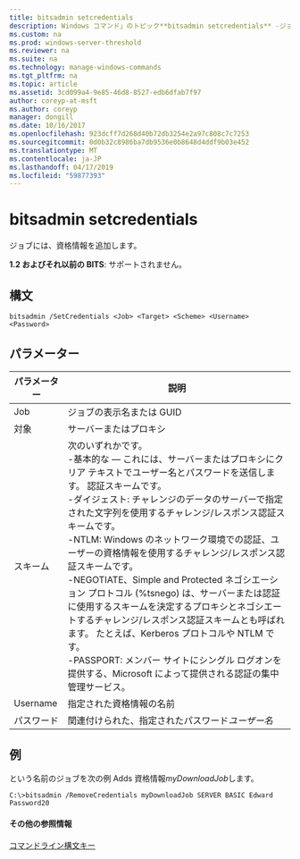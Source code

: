 ```yaml
---
title: bitsadmin setcredentials
description: Windows コマンド」のトピック**bitsadmin setcredentials** -ジョブに資格情報を追加します。
ms.custom: na
ms.prod: windows-server-threshold
ms.reviewer: na
ms.suite: na
ms.technology: manage-windows-commands
ms.tgt_pltfrm: na
ms.topic: article
ms.assetid: 3cd099a4-9e85-46d8-8527-edb6dfab7f97
author: coreyp-at-msft
ms.author: coreyp
manager: dongill
ms.date: 10/16/2017
ms.openlocfilehash: 923dcff7d268d40b72db3254e2a97c808c7c7253
ms.sourcegitcommit: 0d0b32c8986ba7db9536e0b8648d4ddf9b03e452
ms.translationtype: MT
ms.contentlocale: ja-JP
ms.lasthandoff: 04/17/2019
ms.locfileid: "59877393"
---
```

# <a name="bitsadmin-setcredentials"></a>bitsadmin setcredentials

ジョブには、資格情報を追加します。

**1.2 およびそれ以前の BITS**: サポートされません。

## <a name="syntax"></a>構文

```
bitsadmin /SetCredentials <Job> <Target> <Scheme> <Username> <Password>
```

## <a name="parameters"></a>パラメーター

|パラメーター|説明|
|---------|-----------|
|Job|ジョブの表示名または GUID|
|対象|サーバーまたはプロキシ|
|スキーム|次のいずれかです。</br>-基本的な — これには、サーバーまたはプロキシにクリア テキストでユーザー名とパスワードを送信します。 認証スキームです。</br>-ダイジェスト: チャレンジのデータのサーバーで指定された文字列を使用するチャレンジ/レスポンス認証スキームです。</br>-NTLM: Windows のネットワーク環境での認証、ユーザーの資格情報を使用するチャレンジ/レスポンス認証スキームです。</br>-NEGOTIATE、Simple and Protected ネゴシエーション プロトコル (%tsnego) は、サーバーまたは認証に使用するスキームを決定するプロキシとネゴシエートするチャレンジ/レスポンス認証スキームとも呼ばれます。 たとえば、Kerberos プロトコルや NTLM です。</br>-PASSPORT: メンバー サイトにシングル ログオンを提供する、Microsoft によって提供される認証の集中管理サービス。|
|Username|指定された資格情報の名前|
|パスワード|関連付けられた、指定されたパスワード*ユーザー名*|

## <a name="BKMK_examples"></a>例

という名前のジョブを次の例 Adds 資格情報*myDownloadJob*します。
```
C:\>bitsadmin /RemoveCredentials myDownloadJob SERVER BASIC Edward Password20
```

#### <a name="additional-references"></a>その他の参照情報

[コマンドライン構文キー](command-line-syntax-key.md)